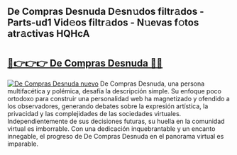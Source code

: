 ## De Compras Desnuda D𝚎sn𝚞dos filtr𝚊dos - Parts-ud1 Vid𝚎os filtr𝚊dos - N𝚞evas f𝚘tos atr𝚊ctivas HQHcA

# <h2><a href="http://mb6zv5.tromn.icu/?c=De+Compras+Desnuda">🔗👉👉👉 De Compras Desnuda 🔗🔗</a></h2>

[![De Compras Desnuda nuevo](https://i.imgur.com/pEAQMta.gif)](http://mb6zv5.tromn.icu/?c=De+Compras+Desnuda)
De Compras Desnuda, una persona multifacética y polémica, desafía la descripción simple. Su enfoque poco ortodoxo para construir una personalidad web ha magnetizado y ofendido a los observadores, generando debates sobre la expresión artística, la privacidad y las complejidades de las sociedades virtuales. Independientemente de sus decisiones futuras, su huella en la comunidad virtual es imborrable. Con una dedicación inquebrantable y un encanto innegable, el progreso de De Compras Desnuda en el panorama virtual es imparable.

